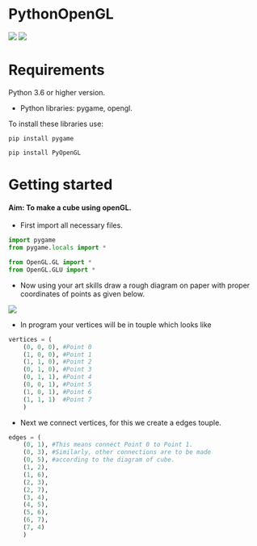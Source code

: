 # PythonOpenGL

![](https://upload.wikimedia.org/wikipedia/commons/thumb/0/0a/Python.svg/200px-Python.svg.png)
![](https://www.opengl.org/img/opengl_logo.png)

# Requirements
Python 3.6 or higher version.
  - Python libraries: pygame, opengl.
 
  To install these libraries use:
  
  `pip install pygame`
  
  `pip install PyOpenGL`
  
  
# Getting started

#### Aim: To make a cube using openGL.

- First import all necessary files.

```Python
import pygame 
from pygame.locals import *

from OpenGL.GL import *
from OpenGL.GLU import *
```

- Now using your art skills draw a rough diagram on paper with proper coordinates of points as given below. 

![](https://www.math.brown.edu/tbanchof/Beyond3d/Images/chapter8/image04.jpg)

- In program your vertices will be in touple which looks like

```Python
vertices = (
	(0, 0, 0), #Point 0
	(1, 0, 0), #Point 1
	(1, 1, 0), #Point 2
	(0, 1, 0), #Point 3
	(0, 1, 1), #Point 4
	(0, 0, 1), #Point 5
	(1, 0, 1), #Point 6 
	(1, 1, 1)  #Point 7
	)
```
- Next we connect vertices, for this we create a edges touple.

```Python 
edges = (
	(0, 1), #This means connect Point 0 to Point 1.
	(0, 3), #Similarly, other connections are to be made
	(0, 5), #according to the diagram of cube.
	(1, 2),
	(1, 6),
	(2, 3),
	(2, 7),
	(3, 4),
	(4, 5),
	(5, 6), 
	(6, 7), 
	(7, 4)
	)
```



